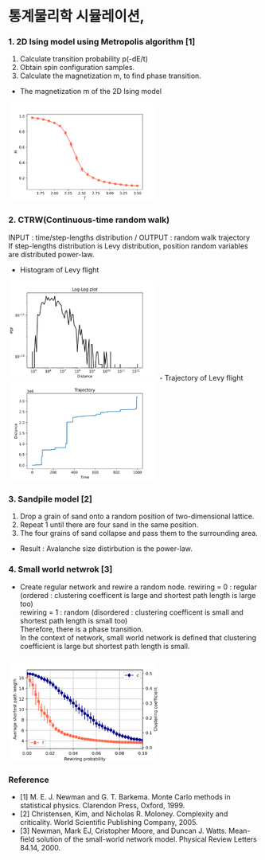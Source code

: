 # 통계물리학 시뮬레이션,

### 1. 2D Ising model using Metropolis algorithm [1]  
1. Calculate transition probability p(-dE/t)  
2. Obtain spin configuration samples.  
3. Calculate the magnetization m, to find phase transition.  
- The magnetization m of the 2D Ising model  
<img src='2D Ising model/save/magnetization.svg' width = '300'>  
  
### 2. CTRW(Continuous-time random walk)  
INPUT : time/step-lengths distribution / OUTPUT : random walk trajectory  
If step-lengths distribution is Levy distribution, position random variables are distributed power-law.  
- Histogram of Levy flight  
<img src='CTRW/save/Levy.svg' width = '300'>  
- Trajectory of Levy flight         
<img src='CTRW/save/Trajectory.svg' width = '300'>  


### 3. Sandpile model [2]
1. Drop a grain of sand onto a random position of two-dimensional lattice.
2. Repeat 1 until there are four sand in the same position.
3. The four grains of sand collapse and pass them to the surrounding area. 
- Result : Avalanche size distirbution is the power-law.  
  
### 4. Small world netwrok [3]  
- Create regular network and rewire a random node.
  rewiring = 0  : regular (ordered : clustering coefficent is large and shortest path length is large too)  
  rewiring = 1  : random (disordered : clustering coefficent is small and shortest path length is small too)  
  Therefore, there is a phase transition.  
  In the context of network, small world network is defined that clustering coefficient is large but shortest path length is small.  
<img src='Smallworld network/save/clustering.svg' width = '300'>  


### Reference
- [1] M.  E.  J.  Newman  and  G.  T.  Barkema. Monte Carlo methods in statistical physics. Clarendon Press, Oxford, 1999.
- [2] Christensen, Kim, and Nicholas R. Moloney. Complexity and criticality. World Scientific Publishing Company, 2005.
- [3] Newman, Mark EJ, Cristopher Moore, and Duncan J. Watts. Mean-field solution of the small-world network model. Physical Review Letters 84.14, 2000.
